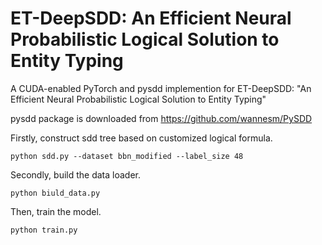 # ET-DeepSDD: An Efficient Neural Probabilistic Logical Solution to Entity Typing

A CUDA-enabled PyTorch and pysdd implemention for ET-DeepSDD: "An Efficient Neural Probabilistic Logical Solution to Entity Typing"

pysdd package is downloaded from https://github.com/wannesm/PySDD

Firstly, construct sdd tree based on customized logical formula.

```
python sdd.py --dataset bbn_modified --label_size 48
```

Secondly, build the data loader.

```
python biuld_data.py

```

Then, train the model.

```
python train.py

```

